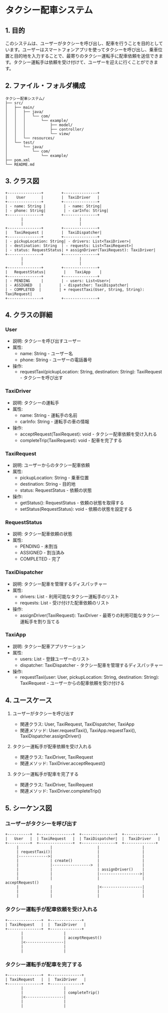 # タクシー配車システム

## 1. 目的
このシステムは、ユーザーがタクシーを呼び出し、配車を行うことを目的としています。ユーザーはスマートフォンアプリを使ってタクシーを呼び出し、乗車位置と目的地を入力することで、最寄りのタクシー運転手に配車依頼を送信できます。タクシー運転手は依頼を受け付けて、ユーザーを迎えに行くことができます。

## 2. ファイル・フォルダ構成
```
タクシー配車システム/
├── src/
│   ├── main/
│   │   ├── java/
│   │   │   └── com/
│   │   │       └── example/
│   │   │           ├── model/
│   │   │           ├── controller/
│   │   │           └── view/
│   │   └── resources/
│   └── test/
│       └── java/
│           └── com/
│               └── example/
├── pom.xml
└── README.md
```

## 3. クラス図
```
+---------------+        +---------------+
|    User       |        |  TaxiDriver   |
+---------------+        +---------------+
| - name: String |        | - name: String|
| - phone: String|        | - carInfo: String|
+---------------+        +---------------+
       |                         |
       |                         |
+---------------+        +---------------+
|   TaxiRequest |        |  TaxiDispatcher|
+---------------+        +---------------+
| - pickupLocation: String| - drivers: List<TaxiDriver>|
| - destination: String  | - requests: List<TaxiRequest>|
| - status: RequestStatus| + assignDriver(TaxiRequest): TaxiDriver|
+---------------+        +---------------+
       |                         |
       |                         |
+---------------+        +---------------+
|   RequestStatus|        |    TaxiApp    |
+---------------+        +---------------+
| - PENDING     |        | - users: List<User>|
| - ASSIGNED   |        | - dispatcher: TaxiDispatcher|
| - COMPLETED  |        | + requestTaxi(User, String, String): TaxiRequest|
+---------------+        +---------------+
```

## 4. クラスの詳細

### User
- 説明: タクシーを呼び出すユーザー
- 属性:
  - name: String - ユーザー名
  - phone: String - ユーザーの電話番号
- 操作:
  - requestTaxi(pickupLocation: String, destination: String): TaxiRequest - タクシーを呼び出す

### TaxiDriver
- 説明: タクシーの運転手
- 属性:
  - name: String - 運転手の名前
  - carInfo: String - 運転手の車の情報
- 操作:
  - acceptRequest(TaxiRequest): void - タクシー配車依頼を受け入れる
  - completeTrip(TaxiRequest): void - 配車を完了する

### TaxiRequest
- 説明: ユーザーからのタクシー配車依頼
- 属性:
  - pickupLocation: String - 乗車位置
  - destination: String - 目的地
  - status: RequestStatus - 依頼の状態
- 操作:
  - getStatus(): RequestStatus - 依頼の状態を取得する
  - setStatus(RequestStatus): void - 依頼の状態を設定する

### RequestStatus
- 説明: タクシー配車依頼の状態
- 属性:
  - PENDING - 未割当
  - ASSIGNED - 割当済み
  - COMPLETED - 完了

### TaxiDispatcher
- 説明: タクシー配車を管理するディスパッチャー
- 属性:
  - drivers: List<TaxiDriver> - 利用可能なタクシー運転手のリスト
  - requests: List<TaxiRequest> - 受け付けた配車依頼のリスト
- 操作:
  - assignDriver(TaxiRequest): TaxiDriver - 最寄りの利用可能なタクシー運転手を割り当てる

### TaxiApp
- 説明: タクシー配車アプリケーション
- 属性:
  - users: List<User> - 登録ユーザーのリスト
  - dispatcher: TaxiDispatcher - タクシー配車を管理するディスパッチャー
- 操作:
  - requestTaxi(user: User, pickupLocation: String, destination: String): TaxiRequest - ユーザーからの配車依頼を受け付ける

## 4. ユースケース

1. ユーザーがタクシーを呼び出す
   - 関連クラス: User, TaxiRequest, TaxiDispatcher, TaxiApp
   - 関連メソッド: User.requestTaxi(), TaxiApp.requestTaxi(), TaxiDispatcher.assignDriver()

2. タクシー運転手が配車依頼を受け入れる
   - 関連クラス: TaxiDriver, TaxiRequest
   - 関連メソッド: TaxiDriver.acceptRequest()

3. タクシー運転手が配車を完了する
   - 関連クラス: TaxiDriver, TaxiRequest
   - 関連メソッド: TaxiDriver.completeTrip()

## 5. シーケンス図

### ユーザーがタクシーを呼び出す
```
+----------+  +---------------+  +---------------+  +--------------+
|   User   |  | TaxiRequest   |  | TaxiDispatcher|  |  TaxiDriver   |
+----------+  +---------------+  +---------------+  +--------------+
     |              |                    |                   |
     | requestTaxi()|                    |                   |
     |------------->|                    |                   |
     |              | create()           |                   |
     |              |----------------->  |                   |
     |              |                    | assignDriver()    |
     |              |                    |------------------>|
     |              |                    |                   | acceptRequest()
     |              |                    |<------------------|
     |              |                    |                   |
     |              |                    |                   |
```

### タクシー運転手が配車依頼を受け入れる
```
+---------------+  +--------------+
| TaxiRequest   |  |  TaxiDriver   |
+---------------+  +--------------+
       |                  |
       |                  | acceptRequest()
       |<-----------------|
       |                  |
       |                  |
```

### タクシー運転手が配車を完了する
```
+---------------+  +--------------+
| TaxiRequest   |  |  TaxiDriver   |
+---------------+  +--------------+
       |                  |
       |                  | completeTrip()
       |<-----------------|
       |                  |
       |                  |
```